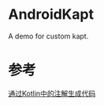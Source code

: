 # AndroidKapt

A demo for custom kapt.

# 参考

[通过Kotlin中的注解生成代码](https://juejin.im/entry/5b3ee80fe51d4519962e81c3)